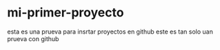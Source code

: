 # mi-primer-proyecto
esta es una prueva para insrtar proyectos en github
este es tan solo uan prueva con github
